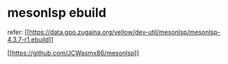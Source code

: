 # mesonlsp ebuild

refer: [[https://data.gpo.zugaina.org/yellow/dev-util/mesonlsp/mesonlsp-4.3.7-r1.ebuild]]

[[https://github.com/JCWasmx86/mesonlsp]]

